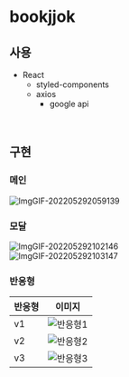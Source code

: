 
# bookjjok

## 사용
- React
	- styled-components
	- axios
		- google api
<br/>

## 구현

### 메인
![ImgGIF-202205292059139](https://user-images.githubusercontent.com/90893596/170873968-adaa57d0-f724-4e2f-b91c-a7f31a68d5d8.gif)
<br/>

### 모달
![ImgGIF-202205292102146](https://user-images.githubusercontent.com/90893596/170867723-b4ca6735-55e2-45e7-bb6a-6985a57f7c4a.gif)
<br/>
![ImgGIF-202205292103147](https://user-images.githubusercontent.com/90893596/170867771-7439b7c3-9870-46a9-86a4-84ba71fc3780.gif)
<br/>

### 반응형
|반응형|이미지|
|---|---|
|v1|![반응형1](https://user-images.githubusercontent.com/90893596/170867610-f1147a56-255a-4660-baf7-a3d5288f7e3d.png)
|v2|![반응형2](https://user-images.githubusercontent.com/90893596/170867612-0225947d-8b21-4e79-8439-937a4caa4889.png)
|v3|![반응형3](https://user-images.githubusercontent.com/90893596/170867613-c7957d4c-245a-47da-8755-d2d264847153.png)
